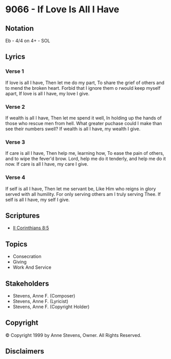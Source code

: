 # 9066 - If Love Is All I Have

## Notation

Eb - 4/4 on 4+ - SOL

## Lyrics

### Verse 1

If love is all I have, Then let me do my part, To share the grief of others and to mend the broken heart. Forbid that I ignore them o rwould keep myself apart, If love is all I have, my love I give.

### Verse 2

If wealth is all I have, Then let me spend it well, In holding up the hands of those who rescue men from hell. What greater puchase could I make than see their numbers swell? If wealth is all I have, my wealth I give.

### Verse 3

If care is all I have, Then help me, learning how, To ease the pain of others, and to wipe the fever'd brow. Lord, help me do it tenderly, and help me do it now. If care is all I have, my care I give.

### Verse 4

If self is all I have, Then let me servant be, Like Him who reigns in glory served with all humility. For only serving others am I truly serving Thee. If self is all I have, my self I give.


## Scriptures

- [II Corinthians 8:5](https://www.biblegateway.com/passage/?search=II%20Corinthians%208%3A5)

## Topics

- Consecration
- Giving
- Work And Service

## Stakeholders

- Stevens, Anne F. (Composer)
- Stevens, Anne F. (Lyricist)
- Stevens, Anne F. (Copyright Holder)

## Copyright

© Copyright 1999 by Anne Stevens, Owner. All Rights Reserved.


## Disclaimers


